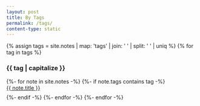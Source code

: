 ```yaml
---
layout: post
title: By Tags
permalink: /tags/
content-type: static
---
```


<!-- TODO Display nested tags properly -->
<!-- TODO Process inline hashtag-tags? -->
<!-- TODO Show page tags as clickable pills on top of note -->
<!-- FIXME 'tags: nix, linux' leads to the tags 'nix,' and 'linux' -->

<style>
.category-content a {
    text-decoration: none;
    color: #4183c4;
}

.category-content a:hover {
    text-decoration: underline;
    color: #4183c4;
}
</style>

<main>
    {% assign tags =  site.notes | map: 'tags' | join: ' '  | split: ' ' | uniq %}
    {% for tag in tags %}
        <h3 id="{{ tag }}">{{ tag | capitalize }}</h3>
        {%- for note in site.notes -%}
            {%- if note.tags contains tag -%}
                <li style="padding-bottom: 0.6em; list-style: none;"><a href="{{note.url}}">{{ note.title }}</a></li>
            {%- endif -%}
        {%- endfor -%}
    {%- endfor -%}
    <br/>
    <br/>
</main>

